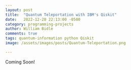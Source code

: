 ```yaml
---
layout: post
title:  "Quantum Teleportation with IBM's Qiskit"
date:   2022-12-20 22:13:00 -0500
category: programming-projects
author: William Bidle
comments: true
tags: quantum-information python Qiskit 
image: /assets/images/posts/Quantum-Teleportation.png

---
```


Coming Soon! 
